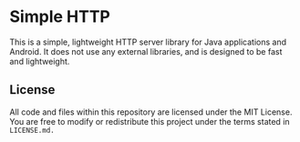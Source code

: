 # Simple HTTP
This is a simple, lightweight HTTP server library for Java applications and Android. It does not use any external libraries, and is designed to be fast and lightweight.

## License
All code and files within this repository are licensed under the MIT License. You are free to modify or redistribute this project under the terms stated in `LICENSE.md.`

